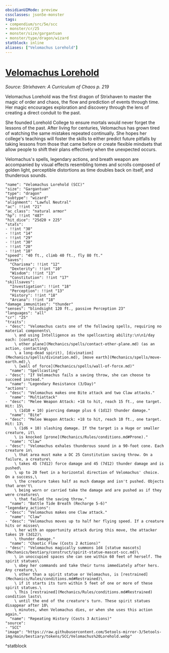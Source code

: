 ```yaml
---
obsidianUIMode: preview
cssclasses: json5e-monster
tags:
- compendium/src/5e/scc
- monster/cr/25
- monster/size/gargantuan
- monster/type/dragon/wizard
statblock: inline
aliases: ["Velomachus Lorehold"]
---
```

# [Velomachus Lorehold](Mechanics\bestiary\npc/velomachus-lorehold-scc.md)
*Source: Strixhaven: A Curriculum of Chaos p. 219*  

Velomachus Lorehold was the first dragon of Strixhaven to master the magic of order and chaos, the flow and prediction of events through time. Her magic encourages exploration and discovery through the lens of creating a direct conduit to the past.

She founded Lorehold College to ensure mortals would never forget the lessons of the past. After living for centuries, Velomachus has grown tired of watching the same mistakes repeated continually. She hopes her college's teachings will foster the skills to either predict future pitfalls by taking lessons from those that came before or create flexible mindsets that allow people to shift their plans effectively when the unexpected occurs.

Velomachus's spells, legendary actions, and breath weapon are accompanied by visual effects resembling tomes and scrolls composed of golden light, perceptible distortions as time doubles back on itself, and thunderous sounds.

```statblock
"name": "Velomachus Lorehold (SCC)"
"size": "Gargantuan"
"type": "dragon"
"subtype": "wizard"
"alignment": "Lawful Neutral"
"ac": !!int "21"
"ac_class": "natural armor"
"hp": !!int "487"
"hit_dice": "25d20 + 225"
"stats":
- !!int "30"
- !!int "14"
- !!int "29"
- !!int "30"
- !!int "20"
- !!int "18"
"speed": "40 ft., climb 40 ft., fly 80 ft."
"saves":
  "Charisma": !!int "12"
  "Dexterity": !!int "10"
  "Wisdom": !!int "13"
  "Constitution": !!int "17"
"skillsaves":
  "Investigation": !!int "18"
  "Perception": !!int "13"
  "History": !!int "18"
  "Arcana": !!int "18"
"damage_immunities": "thunder"
"senses": "blindsight 120 ft., passive Perception 23"
"languages": "all"
"cr": "25"
"traits":
- "desc": "Velomachus casts one of the following spells, requiring no material components\
    \ and using Intelligence as the spellcasting ability:\n\n1/day each: [contact\
    \ other plane](Mechanics/spells/contact-other-plane.md) (as an action, contacting\
    \ a long-dead spirit), [divination](Mechanics/spells/divination.md), [move earth](Mechanics/spells/move-earth.md),\
    \ [wall of force](Mechanics/spells/wall-of-force.md)"
  "name": "Spellcasting"
- "desc": "If Velomachus fails a saving throw, she can choose to succeed instead."
  "name": "Legendary Resistance (3/Day)"
"actions":
- "desc": "Velomachus makes one Bite attack and two Claw attacks."
  "name": "Multiattack"
- "desc": "Melee Weapon Attack: +18 to hit, reach 15 ft., one target. Hit: 15\
    \ (1d10 + 10) piercing damage plus 6 (1d12) thunder damage."
  "name": "Bite"
- "desc": "Melee Weapon Attack: +18 to hit, reach 10 ft., one target. Hit: 13\
    \ (1d6 + 10) slashing damage. If the target is a Huge or smaller creature, it\
    \ is knocked [prone](Mechanics/Rules/conditions.md#Prone)."
  "name": "Claw"
- "desc": "Velomachus exhales thunderous sound in a 90-foot cone. Each creature in\
    \ that area must make a DC 25 Constitution saving throw. On a failure, a creature\
    \ takes 45 (7d12) force damage and 45 (7d12) thunder damage and is pushed\
    \ up to 20 feet in a horizontal direction of Velomachus' choice. On a success,\
    \ the creature takes half as much damage and isn't pushed. Objects that aren't\
    \ being worn or carried take the damage and are pushed as if they were creatures\
    \ that failed the saving throw."
  "name": "Battle Tide Breath (Recharge 5-6)"
"legendary_actions":
- "desc": "Velomachus makes one Claw attack."
  "name": "Claw"
- "desc": "Velomachus moves up to half her flying speed. If a creature hits or misses\
    \ her with an opportunity attack during this move, the attacker takes 19 (3d12)\
    \ thunder damage."
  "name": "Chaotic Flow (Costs 2 Actions)"
- "desc": "Velomachus magically summons 1d4 [statue mascots](Mechanics/bestiary/construct/spirit-statue-mascot-scc.md)\
    \ in unoccupied spaces she can see within 60 feet of herself. The spirit statues\
    \ obey her commands and take their turns immediately after hers. Any creature,\
    \ other than a spirit statue or Velomachus, is [restrained](Mechanics/Rules/conditions.md#Restrained)\
    \ if it starts its turn within 5 feet of one or more of these spirit statues.\
    \ This [restrained](Mechanics/Rules/conditions.md#Restrained) condition lasts\
    \ until the end of the creature's turn. These spirit statues disappear after 10\
    \ minutes, when Velomachus dies, or when she uses this action again."
  "name": "Repeating History (Costs 3 Actions)"
"source":
- "SCC"
"image": "https://raw.githubusercontent.com/5etools-mirror-3/5etools-img/main/bestiary/tokens/SCC/Velomachus%20Lorehold.webp"
```
^statblock